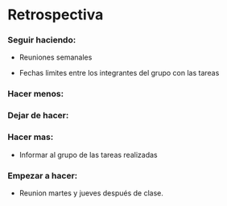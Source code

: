<h1>Retrospectiva</h1>

<h3>Seguir haciendo:</h3>

- Reuniones semanales

- Fechas limites entre los integrantes del grupo con las tareas


<h3>Hacer menos:</h3>


<h3>Dejar de hacer:</h3> 


<h3>Hacer mas:</h3>

- Informar al grupo de las tareas realizadas


<h3>Empezar a hacer:</h3>

- Reunion martes y jueves después de clase.
